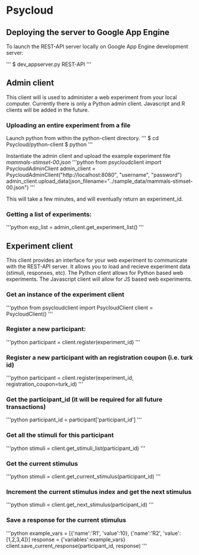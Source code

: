 # Psycloud

## Deploying the server to Google App Engine
To launch the REST-API server locally on Google App Engine development server:

'''
$ dev_appserver.py REST-API
'''

## Admin client
This client will is used to administer a web experiment from your local computer.
Currently there is only a Python admin client. Javascript and R clients will be added in the future.

### Uploading an entire experiment from a file

Launch python from within the python-client directory.
'''
$ cd Psycloud/python-client
$ python
'''

Instantiate the admin client and upload the example experiment file *mammals-stimset-00.json*
'''python
from psycloudclient import PsycloudAdminClient
admin_client = PsycloudAdminClient("http://localhost:8080", "username", "password")
admin_client.upload_data(json_filename="../sample_data/mammals-stimset-00.json")
'''

This will take a few minutes, and will eventually return an experiment_id.


### Getting a list of experiments:

'''python
exp_list = admin_client.get_experiment_list()
'''

## Experiment client
This client provides an interface for your web experiment to communicate with the REST-API server. It allows you to load and recieve experiment data (stimuli, responses, etc). The Python client allows for Python based web experiments. The Javascript client will allow for JS based web experiments.

### Get an instance of the experiment client
'''python
from psycloudclient import PsycloudClient
client = PsycloudClient()
'''

### Register a new participant:
'''python
participant = client.register(experiment_id)
'''
### Register a new participant with an registration coupon (i.e. turk id)
'''python
participant = client.register(experiment_id, registration_coupon=turk_id)
'''
### Get the participant_id (it will be required for all future transactions)
'''python
participant_id = participant['participant_id']
'''
### Get all the stimuli for this participant
'''python
stimuli = client.get_stimuli_list(participant_id)
'''
### Get the current stimulus
'''python
stimuli = client.get_current_stimulus(participant_id)
'''
### Increment the current stimulus index and get the next stimulus
'''python
stimuli = client.get_next_stimulus(participant_id)
'''
### Save a response for the current stimulus
'''python
example_vars = [{'name':'R1', 'value':10}, {'name':'R2', 'value':[1,2,3,4]}]
response = {'variables':example_vars}
client.save_current_response(participant_id, response)
'''



